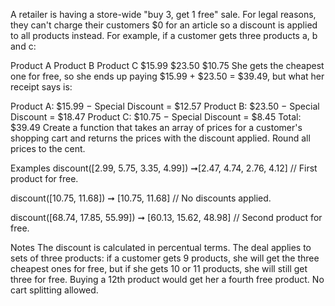 A retailer is having a store-wide "buy 3, get 1 free" sale. For legal reasons, they can't charge their customers $0 for an article so a discount is applied to all products instead. For example, if a customer gets three products a, b and c:

Product A	Product B	Product C
$15.99	$23.50	$10.75
She gets the cheapest one for free, so she ends up paying $15.99 + $23.50 = $39.49, but what her receipt says is:

Product A: $15.99 − Special Discount = $12.57
Product B: $23.50 − Special Discount = $18.47
Product C: $10.75 − Special Discount = $8.45
Total: $39.49
Create a function that takes an array of prices for a customer's shopping cart and returns the prices with the discount applied. Round all prices to the cent.

Examples
discount([2.99, 5.75, 3.35, 4.99]) ➞[2.47, 4.74, 2.76, 4.12]
// First product for free.

discount([10.75, 11.68]) ➞ [10.75, 11.68]
// No discounts applied.

discount([68.74, 17.85, 55.99]) ➞ [60.13, 15.62, 48.98]
// Second product for free.

Notes
The discount is calculated in percentual terms.
The deal applies to sets of three products: if a customer gets 9 products, she will get the three cheapest ones for free, but if she gets 10 or 11 products, she will still get three for free. Buying a 12th product would get her a fourth free product.
No cart splitting allowed.